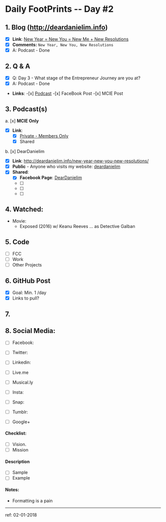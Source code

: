 # Daily FootPrints -- Day #2

## 1. Blog (http://deardanielim.info)
* [x] **Link**: [New Year = New You = New Me + New Resolutions](http://deardanielim.info/new-year-new-you-new-resolutions/)
* [x] **Comments:** `New Year, New You, New Resolutions` 
* [x] A: Podcast - Done

## 2. Q & A
* [x] Q: Day 3 - What stage of the Entrepreneur Journey are you at?
* [x] A: Podcast - Done
*   **Links**:
        -[x] [Podcast](https://international-entrepreneurship.teachable.com/courses/210548/lectures/4106779)
        -[x] FaceBook Post
        -[x] MCIE Post

## 3. Podcast(s)
a. [x] **MCIE Only**
* [x] **Link**: 
    * [x] [Private - Members Only](https://international-entrepreneurship.teachable.com/courses/210548/lectures/4106779)
    * [x] Shared

b. [x] DearDanielim
* [x] **Link**: http://deardanielim.info/new-year-new-you-new-resolutions/
* [x] **Public** - Anyone who visits my website: [deardanielim](http://deardanielim.info)
* [x] **Shared**:
    * [x] **Facebook Page**: [DearDanielim](https://www.facebook.com/deardanielim/)
    * [ ]
    * [ ]
    * [ ]   

## 4. Watched: 
* Movie:
    * Exposed (2016) w/ Keanu Reeves ... as Detective Galban

## 5. Code 
- [ ] FCC
- [ ] Work
- [ ] Other Projects

## 6. GitHub Post
- [x] Goal: Min. 1 /day
- [x] Links to pull?

## 7. 

## 8. Social Media: 
* [ ] Facebook:
* [ ] Twitter:
* [ ] Linkedin:
* [ ] Live.me
* [ ] Musical.ly
* [ ] Insta:     
* [ ] Snap:
* [ ] Tumblr:
* [ ] Google+


#### Checklist:
<!-- Go over all ideas, goals, plans, mission, vision, + other points below, and after creating the PR, tick the checkboxes that apply. -->
<!-- If you're unsure about any of these, don't hesitate to think and LOL. We're here to help! -->
- [ ] Vision.
- [ ] Mission

#### Description
<!-- Describe your daily checklist + any notes if apropos -->
- [ ] Sample
- [ ] Example

#### Notes:

* Formatting is a pain

---

ref: 02-01-2018